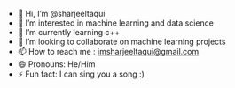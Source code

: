 - 👋 Hi, I’m @sharjeeltaqui
- 👀 I’m interested in machine learning and data science
- 🌱 I’m currently learning c++ 
- 💞️ I’m looking to collaborate on machine learning projects
- 📫 How to reach me : imsharjeeltaqui@gmail.com
- 😄 Pronouns: He/Him
- ⚡ Fun fact: I can sing you a song :)

<!---
sharjeeltaqui/sharjeeltaqui is a ✨ special ✨ repository because its `README.md` (this file) appears on your GitHub profile.
You can click the Preview link to take a look at your changes.
--->
